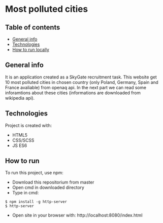 # Most polluted cities
## Table of contents
* [General info](#general-info)
* [Technologies](#technologies)
* [How to run locally](#how-to-run)

## General info
It is an application created as a SkyGate recruitment task.
This website get 10 most polluted cities in chosen country (only Poland, Germany, Spain and France avaliable) from openaq api.
In the next part we can read some inforamtions about these cities (informations are downloaded from wikipedia api).

## Technologies
Project is created with:
* HTML5
* CSS/SCSS
* JS ES6

## How to run
To run this project, use npm:

* Download this repositorium from master
* Open cmd in downloaded directory
* Type in cmd:

```
$ npm install -g http-server
$ http-server
```

* Open site in your browser with:
http://localhost:8080/index.html
